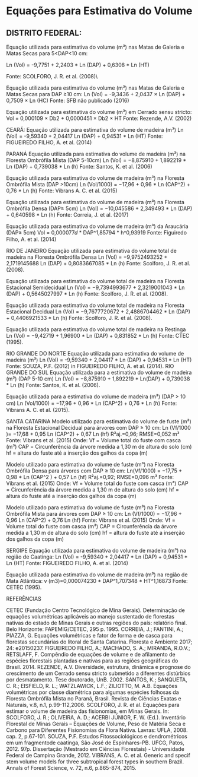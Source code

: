 # Equações para Estimativa do Volume

## DISTRITO FEDERAL:

Equação utilizada para estimativa do volume (m³) nas Matas de Galeria e Matas Secas para 5<DAP<10 cm:

Ln (Vol) = -9,7751 + 2,2403 * Ln (DAP) + 0,6308 * Ln (HT)

Fonte: SCOLFORO, J. R. et al. (2008)\


Equação utilizada para estimativa do volume (m³) nas Matas de Galeria e Matas Secas para DAP ≥10 cm: 
Ln (Vol) = -9,3436 + 2,0437 × Ln (DAP) + 0,7509 × Ln (HC)
Fonte: SFB não publicado (2016)

Equação utilizada para estimativa do volume (m³) em Cerrado sensu stricto:
Vol = 0,000109 × Db2 + 0,0000451 × Db2 × HT
Fonte: Rezende, A.V. (2002)

CEARÁ:
Equação utilizada para estimativa do volume de madeira (m³)
Ln (Vol) = -9,59340 + 2,04417 Ln (DAP) + 0,94531 * Ln (HT)
Fonte: FIGUEIREDO FILHO, A. et al. (2014)

PARANÁ
Equação utilizada para estimativa do volume de madeira (m³) na Floresta Ombrófila Mista (DAP 5-10cm)
Ln (Vol) = −8,875910 + 1,892219 * Ln (DAP) + 0,739038 * Ln (h)
Fonte: Santos, K. et al. (2006)

Equação utilizada para estimativa do volume de madeira (m³) na Floresta Ombrófila Mista (DAP >10cm)
Ln (Vol/1000) = −17,96 + 0,96 * Ln (CAP^2) + 0,76 * Ln (h)
Fonte: Vibrans A. C. et al. (2015)

Equação utilizada para estimativa do volume de madeira (m³) na Floresta Ombrófila Densa (DAP≥ 5cm)
Ln (Vol) = −10,045586 + 2,349493 * Ln (DAP) + 0,640598 * Ln (h)
Fonte: Correia, J. et al. (2017)

Equação utilizada para estimativa do volume de madeira (m³) da Araucária (DAP≥ 5cm)
Vol = 0,000077𝑑 * DAP^1,85794 * h^0,93919
Fonte: Figuiredo Filho, A. et al. (2014) 

RIO DE JANEIRO
Equação utilizada para estimativa do volume total de madeira na Floresta Ombrófila Densa
Ln (Vol) = −9,9752493252 + 2,1719145688 Ln (DAP) + 0,8083667085 * Ln (h)
Fonte: Scolforo, J. R. et al. (2008).

Equação utilizada para estimativa do volume total de madeira na Floresta Estacional Semidecidual
Ln (Vol) = −9,7394993677 + 2,3219001043 * Ln (DAP) + 0,5645027997 * Ln (h)
Fonte: Scolforo, J. R. et al. (2008).

Equação utilizada para estimativa do volume total de madeira na Floresta Estacional Decidual
Ln (Vol) = −9,7677720672 + 2,4886704462 * Ln (DAP) + 0,4406921533 * Ln (h)
Fonte: Scolforo, J. R. et al. (2008).

Equação utilizada para estimativa do volume total de madeira na Restinga
Ln (Vol) = −9,42719 + 1,96900 * Ln (DAP) + 0,831852 * Ln (h)
Fonte: CTEC (1995).

RIO GRANDE DO NORTE
Equação utilizada para estimativa do volume de madeira (m³)
Ln (Vol) = -9,59340 + 2,04417 * Ln (DAP) + 0,94531 * Ln (HT)
Fonte: SOUZA, P.F. (2012) in FIGUEIREDO FILHO, A. et al. (2014).
RIO GRANDE DO SUL
Equação utilizada para a estimativa do volume de madeira (m³) (DAP 5-10 cm)
Ln (Vol) = −8,875910 + 1,892219 * Ln(DAP) + 0,739038 * Ln (h)
Fonte: Santos, K. et al. (2006).

Equação utilizada para a estimativa do volume de madeira (m³) (DAP > 10 cm)
Ln (Vol/1000) = −17,96 + 0,96 * Ln (CAP^2) + 0,76 * Ln (ℎ)
Fonte: Vibrans A. C. et al. (2015).

SANTA CATARINA
Modelo utilizado para estimativa do volume de fuste (m³) na Floresta Estacional Decidual para árvores com DAP ≥ 10 cm:
Ln (Vf/1000 )= −17,68 + 0,95 Ln (CAP^2) + 0,67 Ln (hf)
R²aj.=0,96; RMSE=0,052 m³
Fonte: Vibrans et al. (2015)
Onde:
Vf = Volume total do fuste com casca (m³)
CAP = Circunferência da árvore medida a 1,30 m de altura do solo (cm)
hf = altura do fuste até a inserção dos galhos da copa (m)

Modelo utilizado para estimativa do volume de fuste (m³) na Floresta Ombrófila Densa
para árvores com DAP ≥ 10 cm:
Ln(Vf/1000) = −17,75 + 0,98 * Ln (CAP^2 ) + 0,57 Ln (hf)
R²aj.=0,92; RMSE=0,096 m³
Fonte: Vibrans et al. (2015)
Onde:
Vf = Volume total do fuste com casca (m³)
CAP = Circunferência da árvore medida a 1,30 m de altura do solo (cm)
hf = altura do fuste até a inserção dos galhos da copa (m)

Modelo utilizado para estimativa do volume de fuste (m³) na Floresta Ombrófila Mista
para árvores com DAP ≥ 10 cm:
Ln (Vf/1000) = −17,96 + 0,96 Ln (CAP^2) + 0,76 Ln (hf)
Fonte: Vibrans et al. (2015)
Onde:
Vf = Volume total do fuste com casca (m³)
CAP = Circunferência da árvore medida a 1,30 m de altura do solo (cm)
hf = altura do fuste até a inserção dos galhos da copa (m)

SERGIPE
Equação utilizada para estimativa do volume de madeira (m³) na região de Caatinga:
Ln (Vol) = -9,59340 + 2,04417 * Ln (DAP) + 0,94531 * Ln (HT)
Fonte: FIGUEIREDO FILHO, A. et al. (2014)

Equação utilizada para estimativa do volume de madeira (m³) na região de Mata
Atlântica:
v (m3)=0,000074230 * DAP^1,707348 * HT^1,16873
Fonte: CETEC (1995).

REFERÊNCIAS

CETEC (Fundação Centro Tecnológico de Mina Gerais). Determinação de equações volumétricas aplicáveis ao manejo sustentado de florestas nativas do estado de Minas Gerais e outras regiões do país: relatório final. Belo Horizonte: FAPEMIG/CETEC, 295 p. 1995.
CORREIA, J.; FANTINI, A.; PIAZZA, G. Equações volumétricas e fator de forma e de casca para florestas secundárias do litoral de Santa Catarina. Floresta e Ambiente 2017; 24: e20150237.
FIGUEIREDO FILHO, A.; MACHADO, S. A.; MIRANDA, R.O.V.; RETSLAFF, F. Compêndio de equações de volume e de afilamento de espécies florestais plantadas e nativas para as regiões geográficas do Brasil. 2014.
REZENDE, A.V. Diversidade, estrutura, dinâmica e prognose do crescimento de um Cerrado sensu stricto submetido a diferentes distúrbios por desmatamento. Tese doutorado, UnB. 2002.
SANTOS, K.; SANQUETA, C. R.; EISFIELD, R. L.; WATZLAWICK, L.F.; ZILIOTTO, M. A.B. Equações volumétricas por classe diamétrica para algumas espécies folhosas da Floresta Ombrófila Mista no Paraná, Brasil. Revista de Ciências Exatas e Naturais, v.8, n.1, p.99-112,2006.
SCOLFORO, J. R. et al. Equações para estimar o volume de madeira das fisionomias, em Minas Gerais. In: SCOLFORO, J. R.; OLIVEIRA, A. D.; ACERBI JÚNIOR, F. W. (Ed.). Inventário Florestal de Minas Gerais – Equações de Volume, Peso de Matéria Seca e Carbono para Diferentes Fisionomias da Flora Nativa. Lavras: UFLA, 2008. cap. 2, p.67-101.
SOUZA, P.F. Estudos Fitossociológicos e dendrométricos em um fragmentode caatinga, São José de Espinhares-PB. UFCG, Patos, 2012. 97p. Dissertação (Mestrado em Ciências Florestais) - Universidade Federal de Campina Grande, 2012.
VIBRANS, A. C. et al. Generic and specif stem volume models for three subtropical forest types in southern Brazil. Annals of Forest Science, v. 72, n.6, p.865-874, 2015.

